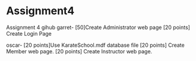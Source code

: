# Assignment4
Assignment 4 gihub
garret- [50]Create Administrator web page 
        [20 points] Create Login Page

oscar- [20 points]Use  KarateSchool.mdf database file
       [20 points] Create Member web page.
       [20 points] Create Instructor web page.

